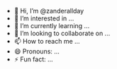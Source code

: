 - 👋 Hi, I’m @zanderallday
- 👀 I’m interested in ...
- 🌱 I’m currently learning ...
- 💞️ I’m looking to collaborate on ...
- 📫 How to reach me ...
- 😄 Pronouns: ...
- ⚡ Fun fact: ...

<!---
zanderallday/zanderallday is a ✨ special ✨ repository because its `README.md` (this file) appears on your GitHub profile.
You can click the Preview link to take a look at your changes.
--->
